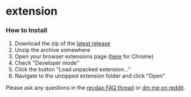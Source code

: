 # extension

### How to Install

1. Download the zip of the [latest release](https://github.com/RECDAO/extension/releases)
2. Unzip the archive somewhere
3. Open your browser extensions page ([here](chrome://extensions/) for Chrome)
4. Check "Developer mode"
5. Click the button "Load unpacked extension..."
6. Navigate to the unzipped extension folder and click "Open"

Please ask any questions in the [recdao FAQ thread](https://www.reddit.com/r/recdao/comments/83wdeq/faq/) or [dm me on reddit](https://www.reddit.com/message/compose/?to=carlslarson&subject=recdao).
